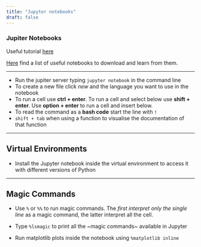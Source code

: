 ```yaml
---
title: "Jupyter notebooks"
draft: false
---
```


### Jupiter Notebooks

Useful tutorial [here](https://youtu.be/HW29067qVWk)

[Here](https://github.com/jupyter/jupyter/wiki/A-gallery-of-interesting-Jupyter-Notebooks)  find a list of useful notebooks to download and learn from them.

* * *

-   Run the jupiter server typing `jupyter notebook` in the command line
-   To create a new file click _new_ and the language you want to use in the notebook
-   To run a cell use **ctrl + enter**. To run a cell and select below use **shift + enter**. Use **option + enter** to run a cell and insert below.
-   To read the command as a **bash code** start the line with `!`
-   `shift + tab` when using a function to visualise the documentation of that function

* * *

## Virtual Environments

-   Install the Jupyter notebook inside the virtual environment to access it with different versions of Python

* * *

## Magic Commands

-   Use `%` or `%%` to run magic commands. The _first interpret only the single line_ as a magic command, the latter interpret all the cell.
-   Type `%lsmagic` to print all the ~magic commands~ available in Jupyter

-   Run matplotlib plots inside the notebook using `%matplotlib inline`
